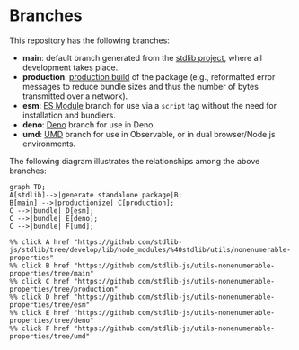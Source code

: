 <!--

@license Apache-2.0

Copyright (c) 2022 The Stdlib Authors.

Licensed under the Apache License, Version 2.0 (the "License");
you may not use this file except in compliance with the License.
You may obtain a copy of the License at

    http://www.apache.org/licenses/LICENSE-2.0

Unless required by applicable law or agreed to in writing, software
distributed under the License is distributed on an "AS IS" BASIS,
WITHOUT WARRANTIES OR CONDITIONS OF ANY KIND, either express or implied.
See the License for the specific language governing permissions and
limitations under the License.

-->

# Branches

This repository has the following branches:

-   **main**: default branch generated from the [stdlib project][stdlib-url], where all development takes place.
-   **production**: [production build][production-url] of the package (e.g., reformatted error messages to reduce bundle sizes and thus the number of bytes transmitted over a network).
-   **esm**: [ES Module][esm-url] branch for use via a `script` tag without the need for installation and bundlers.
-   **deno**: [Deno][deno-url] branch for use in Deno.
-   **umd**: [UMD][umd-url] branch for use in Observable, or in dual browser/Node.js environments.

The following diagram illustrates the relationships among the above branches:

```mermaid
graph TD;
A[stdlib]-->|generate standalone package|B;
B[main] -->|productionize| C[production];
C -->|bundle| D[esm];
C -->|bundle| E[deno];
C -->|bundle| F[umd];

%% click A href "https://github.com/stdlib-js/stdlib/tree/develop/lib/node_modules/%40stdlib/utils/nonenumerable-properties"
%% click B href "https://github.com/stdlib-js/utils-nonenumerable-properties/tree/main"
%% click C href "https://github.com/stdlib-js/utils-nonenumerable-properties/tree/production"
%% click D href "https://github.com/stdlib-js/utils-nonenumerable-properties/tree/esm"
%% click E href "https://github.com/stdlib-js/utils-nonenumerable-properties/tree/deno"
%% click F href "https://github.com/stdlib-js/utils-nonenumerable-properties/tree/umd"
```

[stdlib-url]: https://github.com/stdlib-js/stdlib/tree/develop/lib/node_modules/%40stdlib/utils/nonenumerable-properties
[production-url]: https://github.com/stdlib-js/utils-nonenumerable-properties/tree/production
[deno-url]: https://github.com/stdlib-js/utils-nonenumerable-properties/tree/deno
[umd-url]: https://github.com/stdlib-js/utils-nonenumerable-properties/tree/umd
[esm-url]: https://github.com/stdlib-js/utils-nonenumerable-properties/tree/esm